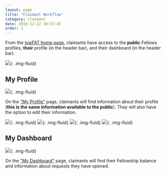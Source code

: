 ```yaml
---
layout: page
title: "Claimant Workflow"
category: claimant
date: 2016-12-22 10:57:45
order: 1
---
```


From the [lowFAT home page]({{site.demo_site}}),
claimants have access to the **public** Fellows profiles,
**their** profile (in the header bar),
and their dashboard (in the header bar).

![]({{site.baseurl}}/img/claimant-home-2023.png){: .img-fluid}

## My Profile

![]({{site.baseurl}}/img/claimant-profile-2023.png){: .img-fluid}

On the ["My Profile"]({{site.demo_site}}/my-profile/) page,
claimants will find information about their profile
(**this is the same information available to the public**).
They will also have the option to edit their information.

![]({{site.baseurl}}/img/claimant-profile-edit-2023-1.png){: .img-fluid}
![]({{site.baseurl}}/img/claimant-profile-edit-2023-2.png){: .img-fluid}
![]({{site.baseurl}}/img/claimant-profile-edit-2023-3.png){: .img-fluid}
![]({{site.baseurl}}/img/claimant-profile-edit-2023-4.png){: .img-fluid}

## My Dashboard

![]({{site.baseurl}}/img/claimant-dashboard-2023.png){: .img-fluid}

On the ["My Dashboard"]({{site.demo_site}}/dashboard/) page,
claimants will find
their Fellowship balance and
information about requests they have opened.
